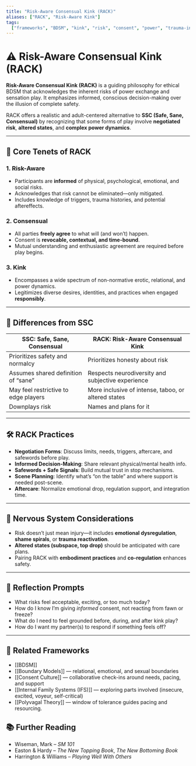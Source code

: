 ```yaml
---
title: "Risk-Aware Consensual Kink (RACK)"
aliases: ["RACK", "Risk-Aware Kink"]
tags:
  ["frameworks", "BDSM", "kink", "risk", "consent", "power", "trauma-informed"]
---
```


<!-- @format -->

# ⚠️ Risk-Aware Consensual Kink (RACK)

**Risk-Aware Consensual Kink (RACK)** is a guiding philosophy for ethical BDSM that acknowledges the inherent risks of power exchange and sensation play. It emphasizes informed, conscious decision-making over the illusion of complete safety.

RACK offers a realistic and adult-centered alternative to **SSC (Safe, Sane, Consensual)** by recognizing that some forms of play involve **negotiated risk**, **altered states**, and **complex power dynamics**.

---

## 🧠 Core Tenets of RACK

### 1. **Risk-Aware**

- Participants are **informed** of physical, psychological, emotional, and social risks.
- Acknowledges that risk cannot be eliminated—only mitigated.
- Includes knowledge of triggers, trauma histories, and potential aftereffects.

### 2. **Consensual**

- All parties **freely agree** to what will (and won’t) happen.
- Consent is **revocable, contextual, and time-bound**.
- Mutual understanding and enthusiastic agreement are required before play begins.

### 3. **Kink**

- Encompasses a wide spectrum of non-normative erotic, relational, and power dynamics.
- Legitimizes diverse desires, identities, and practices when engaged **responsibly**.

---

## 🔄 Differences from SSC

| SSC: Safe, Sane, Consensual          | RACK: Risk-Aware Consensual Kink                    |
| ------------------------------------ | --------------------------------------------------- |
| Prioritizes safety and normalcy      | Prioritizes honesty about risk                      |
| Assumes shared definition of “sane”  | Respects neurodiversity and subjective experience   |
| May feel restrictive to edge players | More inclusive of intense, taboo, or altered states |
| Downplays risk                       | Names and plans for it                              |

---

## 🛠 RACK Practices

- **Negotiation Forms**: Discuss limits, needs, triggers, aftercare, and safewords before play.
- **Informed Decision-Making**: Share relevant physical/mental health info.
- **Safewords + Safe Signals**: Build mutual trust in stop mechanisms.
- **Scene Planning**: Identify what’s “on the table” and where support is needed post-scene.
- **Aftercare**: Normalize emotional drop, regulation support, and integration time.

---

## 🧠 Nervous System Considerations

- Risk doesn’t just mean injury—it includes **emotional dysregulation**, **shame spirals**, or **trauma reactivation**.
- **Altered states (subspace, top drop)** should be anticipated with care plans.
- Pairing RACK with **embodiment practices** and **co-regulation** enhances safety.

---

## 💬 Reflection Prompts

- What risks feel acceptable, exciting, or too much today?
- How do I know I’m giving _informed_ consent, not reacting from fawn or freeze?
- What do I need to feel grounded before, during, and after kink play?
- How do I want my partner(s) to respond if something feels off?

---

## 🔗 Related Frameworks

- [[BDSM]]
- [[Boundary Models]] — relational, emotional, and sexual boundaries
- [[Consent Culture]] — collaborative check-ins around needs, pacing, and support
- [[Internal Family Systems (IFS)]] — exploring parts involved (insecure, excited, voyeur, self-critical)
- [[Polyvagal Theory]] — window of tolerance guides pacing and resourcing.

## 📚 Further Reading

- Wiseman, Mark – _SM 101_
- Easton & Hardy – _The New Topping Book_, _The New Bottoming Book_
- Harrington & Williams – _Playing Well With Others_
